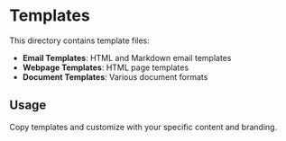 # Templates

This directory contains template files:

- **Email Templates**: HTML and Markdown email templates
- **Webpage Templates**: HTML page templates
- **Document Templates**: Various document formats

## Usage

Copy templates and customize with your specific content and branding.